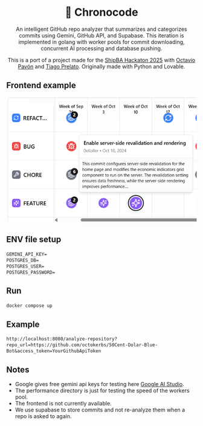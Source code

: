 <div align="center">
  
# 📅 Chronocode 
An intelligent GitHub repo analyzer that summarizes and categorizes commits using Gemini, GitHub API, and Supabase. This iteration is implemented in golang with worker pools for commit downloading, concurrent AI processing and database pushing. 

This is a port of a project made for the [ShipBA Hackaton 2025](https://www.shipba.dev/) with [Octavio Pavón](https://x.com/octaviopvn1) and [Tiago Prelato](https://x.com/SneyX_). Originally made with Python and Lovable.
</div>

## Frontend example
![Demo](assets/Demo.png)

## ENV file setup
```env
GEMINI_API_KEY=
POSTGRES_DB=
POSTGRES_USER=
POSTGRES_PASSWORD=
```

## Run
```bash
docker compose up
```

## Example

```
http://localhost:8080/analyze-repository?repo_url=https://github.com/octokerbs/50Cent-Dolar-Blue-Bot&access_token=YourGithubApiToken
```

## Notes
- Google gives free gemini api keys for testing here [Google AI Studio](https://aistudio.google.com/app/apikey).
- The performance directory is just for testing the speed of the workers pool.
- The frontend is not currently available. 
- We use supabase to store commits and not re-analyze them when a repo is asked to again.

